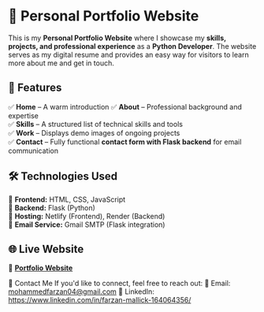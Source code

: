 # 🚀 Personal Portfolio Website

This is my **Personal Portfolio Website** where I showcase my **skills, projects, and professional experience** as a **Python Developer**. The website serves as my digital resume and provides an easy way for visitors to learn more about me and get in touch.

## 🌟 Features
✅ **Home** – A warm introduction
✅ **About** – Professional background and expertise  
✅ **Skills** – A structured list of technical skills and tools  
✅ **Work** – Displays demo images of ongoing projects  
✅ **Contact** – Fully functional **contact form with Flask backend** for email communication  

## 🛠️ Technologies Used
🔹 **Frontend:** HTML, CSS, JavaScript  
🔹 **Backend:** Flask (Python)  
🔹 **Hosting:** Netlify (Frontend), Render (Backend)  
🔹 **Email Service:** Gmail SMTP (Flask integration)  

## 🌐 Live Website
🔗 **[Portfolio Website](https://portfolio-farzanmallick.netlify.app/?#)**  


📧 Contact Me
If you'd like to connect, feel free to reach out:
📩 Email: mohammedfarzan04@gmail.com
🔗 LinkedIn: https://www.linkedin.com/in/farzan-mallick-164064356/
